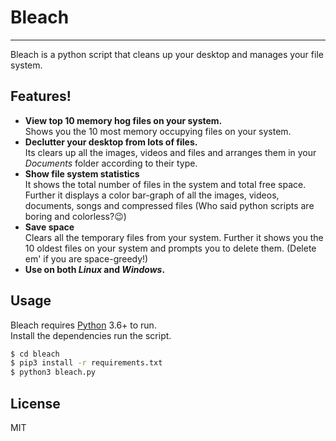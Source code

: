 # Bleach
----

Bleach is a python script that cleans up your desktop and manages your file system.

## Features!

  - **View top 10 memory hog files on your system.**   
    Shows you the 10 most memory occupying files on your system.
  - **Declutter your desktop from lots of files.**   
    Its clears up all the images, videos and files and arranges them in your *Documents* folder according to their type.
  - **Show file system statistics**   
    It shows the total number of files in the system and total free space.
    Further it displays a color bar-graph of all the images, videos, documents, songs and compressed files (Who said python scripts are boring and colorless?😉)
  - **Save space**   
    Clears all the temporary files from your system.
    Further it shows you the 10 oldest files on your system and prompts you to delete them. (Delete em' if you are space-greedy!)
  - **Use on both *Linux* and *Windows*.**   


## Usage

Bleach requires [Python](https://www.python.org/) 3.6+ to run.  
Install the dependencies run the script.

```sh
$ cd bleach
$ pip3 install -r requirements.txt
$ python3 bleach.py
```

## License

MIT
